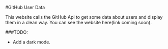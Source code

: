 #GitHub User Data
  
  This website calls the GitHub Api to get some data about users and display them in a clean way.
  You can see the website here(link coming soon).
  

###TODO:
  * Add a dark mode.
